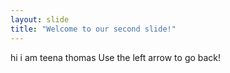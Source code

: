 ```yaml
---
layout: slide
title: "Welcome to our second slide!"
---
```

hi i am teena thomas
Use the left arrow to go back!

